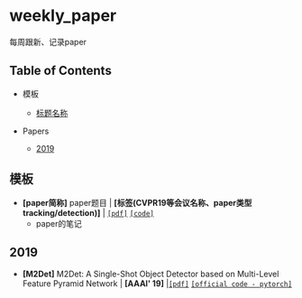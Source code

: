 # weekly_paper
每周跟新、记录paper

##

## Table of Contents
- 模板
  - [标题名称](https://github.com/L-Bai/weekly_paper/blob/master/README.md#标题名称)
  
- Papers
  - [2019](https://github.com/L-Bai/weekly_paper/blob/master/README.md#2019)
  
##

## 模板
- **[paper简称]** paper题目 | **[标签(CVPR19等会议名称、paper类型tracking/detection)]** | [`[pdf]`](pdf链接) [`[code]`](code链接)
    * paper的笔记

## 2019
- **[M2Det]** M2Det: A Single-Shot Object Detector based on Multi-Level Feature Pyramid Network | **[AAAI' 19]** |[`[pdf]`](https://arxiv.org/pdf/1811.04533.pdf) [`[official code - pytorch]`](https://github.com/qijiezhao/M2Det)

##
